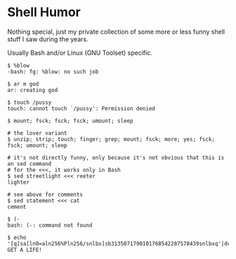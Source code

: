 # Shell Humor

Nothing special, just my private collection of some more or less funny
shell stuff I saw during the years.

Usually Bash and/or Linux (GNU Toolset) specific.

    $ %blow
    -bash: fg: %blow: no such job

    $ ar m god
    ar: creating god

    $ touch /pussy
    touch: cannot touch `/pussy': Permission denied

    $ mount; fsck; fsck; fsck; umount; sleep

    # the lover variant
    $ unzip; strip; touch; finger; grep; mount; fsck; more; yes; fsck; fsck; umount; sleep

    # it's not directly funny, only because it's not obvious that this is an sed command
    # for the <<<, it works only in Bash
    $ sed streetlight <<< reeter
    lighter

    # see above for comments
    $ sed statement <<< cat
    cement

    $ (-
    bash: (-: command not found

    $ echo '[q]sa[ln0=aln256%Pln256/snlbx]sb3135071790101768542287578439snlbxq'|dc
    GET A LIFE!
